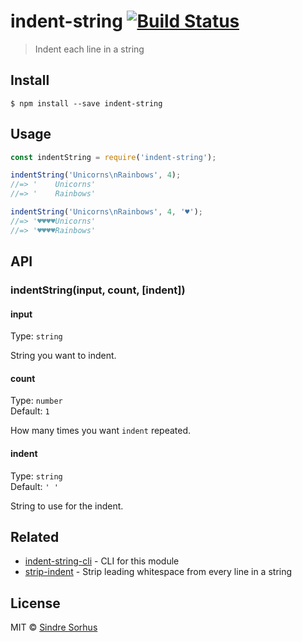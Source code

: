 # indent-string [![Build Status](https://travis-ci.org/sindresorhus/indent-string.svg?branch=master)](https://travis-ci.org/sindresorhus/indent-string)

> Indent each line in a string


## Install

```
$ npm install --save indent-string
```


## Usage

```js
const indentString = require('indent-string');

indentString('Unicorns\nRainbows', 4);
//=> '    Unicorns'
//=> '    Rainbows'

indentString('Unicorns\nRainbows', 4, '♥');
//=> '♥♥♥♥Unicorns'
//=> '♥♥♥♥Rainbows'
```


## API

### indentString(input, count, [indent])

#### input

Type: `string`

String you want to indent.

#### count

Type: `number`<br>
Default: `1`

How many times you want `indent` repeated.

#### indent

Type: `string`<br>
Default: `' '`

String to use for the indent.


## Related

- [indent-string-cli](https://github.com/sindresorhus/indent-string-cli) - CLI for this module
- [strip-indent](https://github.com/sindresorhus/strip-indent) - Strip leading whitespace from every line in a string


## License

MIT © [Sindre Sorhus](https://sindresorhus.com)
